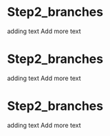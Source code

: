 # Step2_branches
adding text
Add more text

# Step2_branches
adding text
Add more text
# Step2_branches
adding text
Add more text
